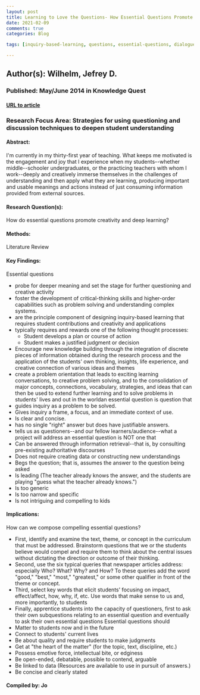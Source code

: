 ```yaml
---
layout: post
title: Learning to Love the Questions- How Essential Questions Promote Creativity and Deep Learning
date: 2021-02-09
comments: true
categories: Blog

tags: [inquiry-based-learning, questions, essential-questions, dialogue, problem-based-literacy]

---
```


## Author(s): Wilhelm, Jefrey D.

### Published: May/June 2014 in Knowledge Quest

#### [URL to article](http://eds.b.ebscohost.com.proxy.uchicago.edu/eds/detail/detail?vid=0&sid=a578c5a1-dd54-4410-b49d-1b7c1d93ebcf%40pdc-v-sessmgr01&bdata=JnNpdGU9ZWRzLWxpdmUmc2NvcGU9c2l0ZQ%3d%3d#AN=edsbro.A371688427&db=edsbro)

### Research Focus Area: Strategies for using questioning and discussion techniques to deepen student understanding

#### Abstract:
I'm currently in my thirty-first year of teaching. What keeps me motivated is the engagement and joy that I experience when my students--whether middle--schooler undergraduates, or the practicing teachers with whom I work--deeply and creatively immerse themselves in the challenges of understanding and then apply what they are learning, producing important and usable meanings and actions instead of just consuming information provided from external sources.


#### Research Question(s):
How do essential questions promote creativity and deep learning?


#### Methods:
Literature Review

#### Key Findings:
Essential questions
- probe for deeper meaning and set the stage for further questioning and creative activity
- foster the development of critical-thinking skills and higher-order capabilities such as problem solving and understanding complex systems.
- are the principle component of designing inquiry-based learning that requires student contributions and creativity and applications
- typically requires and rewards one of the following thought processes:
    - Student develops a plan or course of action
    - Student makes a justified judgment or decision
- Encourage new knowledge building through the integration of discrete pieces of information obtained during the research process and the application of the students' own thinking, insights, life experience, and creative connection of various ideas and themes
- create a problem orientation that leads to exciting learning conversations, to creative problem solving, and to the consolidation of major concepts, connections, vocabulary, strategies, and ideas that can then be used to extend further learning and to solve problems in students' lives and out in the worldan essential question is question that
- guides inquiry as a problem to be solved.
- Gives inquiry a frame, a focus, and an immediate context of use.
- Is clear and concise.
- has no single "right" answer but does have justifiable answers.
- tells us as questioners--and our fellow learners/audience--what a project will address an essential question is NOT one that
- Can be answered through information retrieval--that is, by consulting pre-existing authoritative discourses
- Does not require creating data or constructing new understandings
- Begs the question; that is, assumes the answer to the question being asked
- Is leading (The teacher already knows the answer, and the students are playing "guess what the teacher already knows.")
- Is too generic
- Is too narrow and specific
- Is not intriguing and compelling to kids


#### Implications:
How can we compose compelling essential questions?
- First, identify and examine the text, theme, or concept in the curriculum that must be addressed. Brainstorm questions that we or the students believe would compel and require them to think about the central issues without dictating the direction or outcome of their thinking.
- Second, use the six typical queries that newspaper articles address: especially Who? What? Why? and How? To these queries add the word "good," "best," "most," "greatest," or some other qualifier in front of the theme or concept.
- Third, select key words that elicit students' focusing on impact, effect/affect, how, why, if, etc. Use words that make sense to us and, more importantly, to students
- Finally, apprentice students into the capacity of questioners, first to ask their own subquestions relating to an essential question and eventually to ask their own essential questions  Essential questions should
- Matter to students now and in the future
- Connect to students' current lives
- Be about quality and require students to make judgments
- Get at "the heart of the matter" (for the topic, text, discipline, etc.)
- Possess emotive force, intellectual bite, or edginess
- Be open-ended, debatable, possible to contend, arguable
- Be linked to data (Resources are available to use in pursuit of answers.)
- Be concise and clearly stated  


#### Compiled by: Jo
